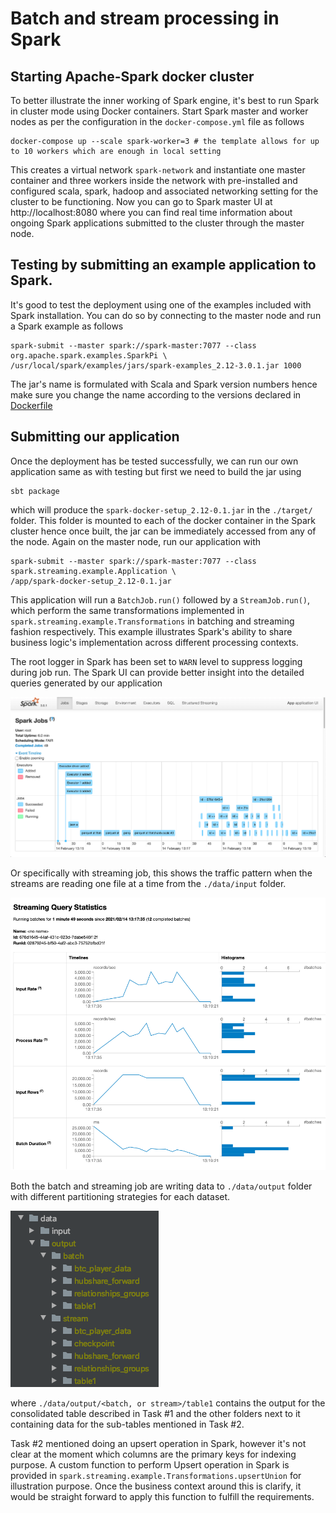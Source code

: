 # Batch and stream processing in Spark

## Starting Apache-Spark docker cluster
To better illustrate the inner working of Spark engine, it's best to run Spark in cluster mode using Docker containers.
Start Spark master and worker nodes as per the configuration in the `docker-compose.yml` file as follows
```shell script
docker-compose up --scale spark-worker=3 # the template allows for up to 10 workers which are enough in local setting
```
This creates a virtual network `spark-network` and instantiate one master container and three workers inside the network
with pre-installed and configured scala, spark, hadoop and associated networking setting for the cluster to be 
functioning. Now you can go to Spark master UI at http://localhost:8080 where you can find real time information about
ongoing Spark applications submitted to the cluster through the master node.

## Testing by submitting an example application to Spark. 
It's good to test the deployment using one of the examples included with Spark installation. You can do so by connecting
to the master node and run a Spark example as follows
```shell script
spark-submit --master spark://spark-master:7077 --class org.apache.spark.examples.SparkPi \
/usr/local/spark/examples/jars/spark-examples_2.12-3.0.1.jar 1000
```
The jar's name is formulated with Scala and Spark version numbers hence make sure you change the name according to the
versions declared in [Dockerfile](./Dockerfile)

## Submitting our application 
Once the deployment has be tested successfully, we can run our own application same as with testing but first we need to
build the jar using
```shell script
sbt package
```
which will produce the `spark-docker-setup_2.12-0.1.jar` in the `./target/` folder. This folder is mounted to each of 
the docker container in the Spark cluster hence once built, the jar can be immediately accessed from any of the node.
Again on the master node, run our application with
```shell script
spark-submit --master spark://spark-master:7077 --class spark.streaming.example.Application \
/app/spark-docker-setup_2.12-0.1.jar
```
This application will run a `BatchJob.run()` followed by a `StreamJob.run()`, which perform the same transformations 
implemented in `spark.streaming.example.Transformations` in batching and streaming fashion respectively. This example 
illustrates Spark's ability to share business logic's implementation across different processing contexts.

The root logger in Spark has been set to `WARN` level to suppress logging during job run. The Spark UI can provide 
better insight into the detailed queries generated by our application

![SparkUI](SparkUI.png)

Or specifically with streaming job, this shows the traffic pattern when the streams are reading one file at a time from
the `./data/input` folder.

![Streaming Statistics](StreamingStatistics.png)

Both the batch and streaming job are writing data to `./data/output` folder with different partitioning strategies for
each dataset. 

![Data output](data_output.png)

where `./data/output/<batch, or stream>/table1` contains the output for the consolidated table described in Task #1 and
the other folders next to it containing data for the sub-tables mentioned in Task #2.

Task #2 mentioned doing an upsert operation in Spark, however it's not clear at the moment which columns are the primary
keys for indexing purpose. A custom function to perform Upsert operation in Spark is provided in 
`spark.streaming.example.Transformations.upsertUnion` for illustration purpose. Once the business context around this
is clarify, it would be straight forward to apply this function to fulfill the requirements.
